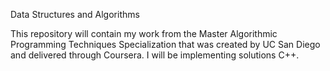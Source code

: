 Data Structures and Algorithms

This repository will contain my work from the Master Algorithmic Programming Techniques Specialization that was created by UC San Diego and delivered through Coursera. I will be implementing solutions C++.
